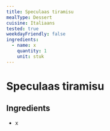 ```yaml
---
title: Speculaas tiramisu
mealType: Dessert
cuisine: Italiaans
tested: true
weekdayFriendly: false
ingredients:
  - name: x
    quantity: 1
    unit: stuk
---
```


# Speculaas tiramisu

## Ingredients
- x